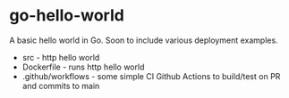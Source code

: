 # go-hello-world

A basic hello world in Go. Soon to include various deployment examples.

* src               - http hello world
* Dockerfile        - runs http hello world
* .github/workflows - some simple CI Github Actions to build/test on PR and commits to main
